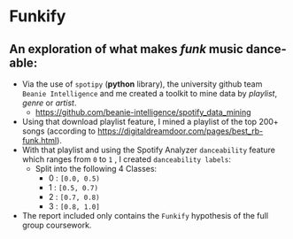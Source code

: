 # Funkify

## An exploration of what makes _funk_ music dance-able:

- Via the use of `spotipy` (**python** library), the university github team `Beanie Intelligence` and me created a toolkit to mine data by _playlist_, _genre_ or _artist_.
  - https://github.com/beanie-intelligence/spotify_data_mining
- Using that download playlist feature, I mined a playlist of the top 200+ songs (according to https://digitaldreamdoor.com/pages/best_rb-funk.html).
- With that playlist and using the Spotify Analyzer `danceability` feature which ranges from `0` to `1` , I created `danceability labels`:
  - Split into the following 4 Classes:
    - 0 : `[0.0, 0.5)`
    - 1 : `[0.5, 0.7)`
    - 2 : `[0.7, 0.8)`
    - 3 : `[0.8, 1.0]`
- The report included only contains the `Funkify` hypothesis of the full group coursework.
